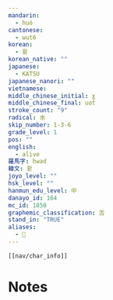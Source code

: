 ```yaml
---
mandarin:
  - huó
cantonese:
  - wut6
korean:
  - 활
korean_native: ""
japanese:
  - KATSU
japanese_nanori: ""
vietnamese:
middle_chinese_initial: ɣ
middle_chinese_final: uɑt
stroke_count: "9"
radical: 水
skip_number: 1-3-6
grade_level: 1
pos: ""
english:
  - alive
羅馬字: hwad
韓文: 홛
joyo_level: ""
hsk_level: ""
hanmun_edu_level: 中
danayo_id: 164
mc_id: 1850
graphemic_classification: 舌
stand_in: "TRUE"
aliases:
  - 𣴠
---
```

```meta-bind-embed
[[nav/char_info]]
```

# Notes
